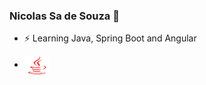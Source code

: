 <h3>Nicolas Sa de Souza 👋</h3>

- ⚡ Learning Java, Spring Boot and Angular

- <img align="center" height="30" width="40" src="https://raw.githubusercontent.com/devicons/devicon/master/icons/java/java-plain.svg" style="max-width: 100%;">



<!--
**nsds26/nsds26** is a ✨ _special_ ✨ repository because its `README.md` (this file) appears on your GitHub profile.

Here are some ideas to get you started:

- 🔭 I’m currently working on ...
- 🌱 I’m currently learning ...
- 👯 I’m looking to collaborate on ...
- 🤔 I’m looking for help with ...
- 💬 Ask me about ...
- 📫 How to reach me: ...
- 😄 Pronouns: ...
- ⚡ Fun fact: ...
-->
